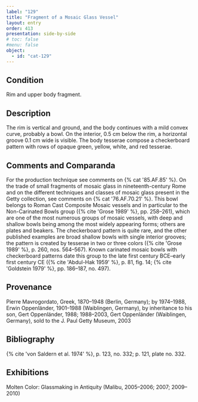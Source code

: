 ```yaml
---
label: "129"
title: "Fragment of a Mosaic Glass Vessel"
layout: entry
order: 413
presentation: side-by-side
# toc: false
#menu: false 
object:
  - id: "cat-129"
---
```


## Condition

Rim and upper body fragment.

## Description

 The rim is vertical and ground, and the body continues with a mild convex curve, probably a bowl. On the interior, 0.5 cm below the rim, a horizontal groove 0.1 cm wide is visible. The body tesserae compose a checkerboard pattern with rows of opaque green, yellow, white, and red tesserae.

## Comments and Comparanda

For the production technique see comments on {% cat '85.AF.85' %}. On the trade of small fragments of mosaic glass in nineteenth-century Rome and on the different techniques and classes of mosaic glass present in the Getty collection, see comments on {% cat '76.AF.70.21' %}. This bowl belongs to Roman Cast Composite Mosaic vessels and in particular to the Non-Carinated Bowls group ({% cite 'Grose 1989' %}, pp. 258–261), which are one of the most numerous groups of mosaic vessels, with deep and shallow bowls being among the most widely appearing forms; others are plates and beakers. The checkerboard pattern is quite rare, and the other published examples are broad shallow bowls with single interior grooves; the pattern is created by tesserae in two or three colors ({% cite 'Grose 1989' %}, p. 260, nos. 564–567). Known carinated mosaic bowls with checkerboard patterns date this group to the late first century BCE–early first century CE ({% cite 'Abdul-Hak 1959' %}, p. 81, fig. 14; {% cite 'Goldstein 1979' %}, pp. 186–187, no. 497).

## Provenance

Pierre Mavrogordato, Greek, 1870–1948 (Berlin, Germany); by 1974–1988, Erwin Oppenländer, 1901–1988 (Waiblingen, Germany), by inheritance to his son, Gert Oppenländer, 1988; 1988–2003, Gert Oppenländer (Waiblingen, Germany), sold to the J. Paul Getty Museum, 2003

## Bibliography

{% cite 'von Saldern et al. 1974' %}, p. 123, no. 332; p. 121, plate no. 332.

## Exhibitions

Molten Color: Glassmaking in Antiquity (Malibu, 2005–2006; 2007; 2009–2010)